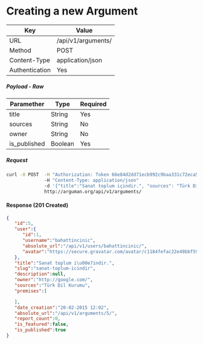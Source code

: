 Creating a new Argument
=======================
| Key             | Value              |
| ----------------|--------------------|
| URL             | /api/v1/arguments/ |
| Method          | POST               |
| Content-Type    | application/json   |
| Authentication  | Yes                |


##### Payload - Raw

| Paramether    | Type     |  Required     |
| ------------- | ---------| --------------|
| title         | String   |  Yes          |
| sources       | String   |  No           |
| owner         | String   |  No           |
| is_published  | Boolean  |  Yes          |


##### Request

```bash
curl -X POST  -H "Authorization: Token 66e84d2dd71ecb992c9baa331c72eca58f239909"
              -H "Content-Type: application/json"
              -d '{"title":"Sanat toplum içindir.", "sources": "Türk Dil Kurumu", "owner": "http://google.com/", "is_published": true}'
              http://arguman.org/api/v1/arguments/
```

#### Response (201 Created)

```json
{
   "id":5,
   "user":{
      "id":1,
      "username":"bahattincinic",
      "absolute_url":"/api/v1/users/bahattincinic/",
      "avatar":"https://secure.gravatar.com/avatar/c1184fefac22e49bbf59e3775ef6e9dd.jpg?s=80&r=g&d=mm"
   },
   "title":"Sanat toplum i\u00e7indir.",
   "slug":"sanat-toplum-icindir",
   "description":null,
   "owner":"http://google.com/",
   "sources":"Türk Dil Kurumu",
   "premises":[

   ],
   "date_creation":"20-02-2015 12:02",
   "absolute_url":"/api/v1/arguments/5/",
   "report_count":0,
   "is_featured":false,
   "is_published":true
}
```